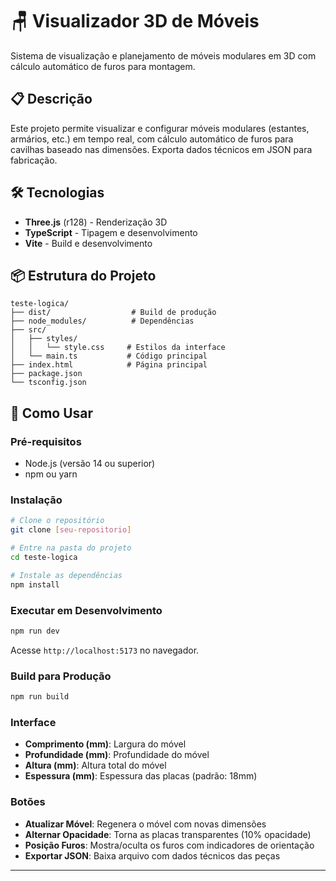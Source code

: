 # 🪑 Visualizador 3D de Móveis

Sistema de visualização e planejamento de móveis modulares em 3D com cálculo automático de furos para montagem.

## 📋 Descrição

Este projeto permite visualizar e configurar móveis modulares (estantes, armários, etc.) em tempo real, com cálculo automático de furos para cavilhas baseado nas dimensões. Exporta dados técnicos em JSON para fabricação.

## 🛠️ Tecnologias

- **Three.js** (r128) - Renderização 3D
- **TypeScript** - Tipagem e desenvolvimento
- **Vite** - Build e desenvolvimento

## 📦 Estrutura do Projeto

```
teste-logica/
├── dist/                  # Build de produção
├── node_modules/          # Dependências
├── src/
│   ├── styles/
│   │   └── style.css     # Estilos da interface
│   └── main.ts           # Código principal
├── index.html            # Página principal
├── package.json
└── tsconfig.json
```

## 🚀 Como Usar

### Pré-requisitos

- Node.js (versão 14 ou superior)
- npm ou yarn

### Instalação

```bash
# Clone o repositório
git clone [seu-repositorio]

# Entre na pasta do projeto
cd teste-logica

# Instale as dependências
npm install
```

### Executar em Desenvolvimento

```bash
npm run dev
```

Acesse `http://localhost:5173` no navegador.

### Build para Produção

```bash
npm run build
```

### Interface

- **Comprimento (mm)**: Largura do móvel
- **Profundidade (mm)**: Profundidade do móvel
- **Altura (mm)**: Altura total do móvel
- **Espessura (mm)**: Espessura das placas (padrão: 18mm)

### Botões

- **Atualizar Móvel**: Regenera o móvel com novas dimensões
- **Alternar Opacidade**: Torna as placas transparentes (10% opacidade)
- **Posição Furos**: Mostra/oculta os furos com indicadores de orientação
- **Exportar JSON**: Baixa arquivo com dados técnicos das peças



---
